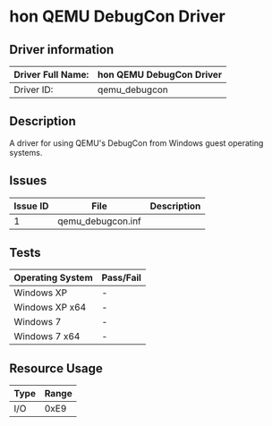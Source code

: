 # hon QEMU DebugCon Driver

## Driver information
| Driver Full Name: | hon QEMU DebugCon Driver |
|-------------------|--------------------------|
| Driver ID:        | qemu_debugcon            |

## Description
A driver for using QEMU's DebugCon from Windows guest operating systems.

## Issues
| Issue ID | File              | Description |
|----------|-------------------|-------------|
| 1        | qemu_debugcon.inf |             |

## Tests
| Operating System | Pass/Fail |
|------------------|-----------|
| Windows XP       | -         |
| Windows XP x64   | -         |
| Windows 7        | -         |
| Windows 7 x64    | -         |

## Resource Usage
| Type | Range |
|------|-------|
| I/O  | 0xE9  |
